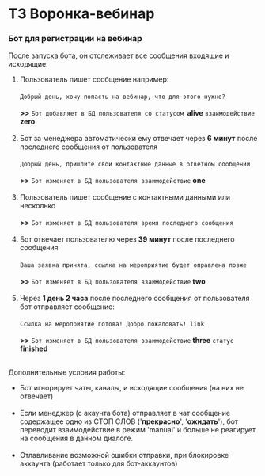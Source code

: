 # ТЗ Воронка-вебинар

### Бот для регистрации на вебинар


После запуска бота, он отслеживает все сообщения входящие и исходящие:

1. Пользователь пишет сообщение например: </br></br>
`Добрый день, хочу попасть на вебинар, что для этого нужно?`</br></br> **>>** `Бот добавляет в БД пользователя со статусом `**alive** `взаимодействие` **zero**</br></br>
2. Бот за менеджера автоматически ему отвечает через **6 минут** после последнего сообщения от пользователя</br></br>`Добрый день, пришлите свои контактные данные в ответном сообщении`</br></br>**>>** `Бот изменяет в БД пользователя взаимодействие` **one**</br></br>
3. Пользователь пишет сообщение с контактными данными или несколько</br></br>**>>** `Бот изменяет в БД пользователя время последнего сообщения`</br></br>
4. Бот отвечает пользователю через **39 минут** после последнего сообщения</br></br>`Ваша заявка принята, ссылка на мероприятие будет оправлена позже`</br></br>**>>** `Бот изменяет в БД пользователя взаимодействие` **two**</br></br>
5. Через **1 день 2 часа** после последнего сообщения от пользователя бот отправляет сообщение: </br></br>`Ccылка на мероприятие готова! Добро пожаловать! link`</br></br>**>>** `Бот изменяет в БД пользователя взаимодействие` **three** `статус `**finished**</br></br>

Дополнительные условия работы:

- Бот игнорирует чаты, каналы, и исходящие сообщения (на них не отвечает)</br></br>
- Если менеджер (с акаунта бота) отправляет в чат сообщение содержащее одно из СТОП СЛОВ ('**прекрасно**', '**ожидать**'), 
бот переводит взаимодействие в режим 'manual' и больше не реагирует на сообщения в данном диалоге.</br></br>
- Отлавливание возможной ошибки отправки, при блокировке аккаунта (работает только для бот-аккаунтов)


